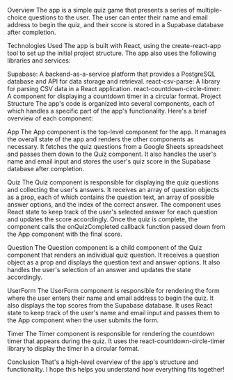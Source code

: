 Overview
The app is a simple quiz game that presents a series of multiple-choice questions to the user. The user can enter their name and email address to begin the quiz, and their score is stored in a Supabase database after completion.

Technologies Used
The app is built with React, using the create-react-app tool to set up the initial project structure. The app also uses the following libraries and services:

Supabase: A backend-as-a-service platform that provides a PostgreSQL database and API for data storage and retrieval.
react-csv-parse: A library for parsing CSV data in a React application.
react-countdown-circle-timer: A component for displaying a countdown timer in a circular format.
Project Structure
The app's code is organized into several components, each of which handles a specific part of the app's functionality. Here's a brief overview of each component:

App
The App component is the top-level component for the app. It manages the overall state of the app and renders the other components as necessary. It fetches the quiz questions from a Google Sheets spreadsheet and passes them down to the Quiz component. It also handles the user's name and email input and stores the user's quiz score in the Supabase database after completion.

Quiz
The Quiz component is responsible for displaying the quiz questions and collecting the user's answers. It receives an array of question objects as a prop, each of which contains the question text, an array of possible answer options, and the index of the correct answer. The component uses React state to keep track of the user's selected answer for each question and updates the score accordingly. Once the quiz is complete, the component calls the onQuizCompleted callback function passed down from the App component with the final score.

Question
The Question component is a child component of the Quiz component that renders an individual quiz question. It receives a question object as a prop and displays the question text and answer options. It also handles the user's selection of an answer and updates the state accordingly.

UserForm
The UserForm component is responsible for rendering the form where the user enters their name and email address to begin the quiz. It also displays the top scores from the Supabase database. It uses React state to keep track of the user's name and email input and passes them to the App component when the user submits the form.

Timer
The Timer component is responsible for rendering the countdown timer that appears during the quiz. It uses the react-countdown-circle-timer library to display the timer in a circular format.

Conclusion
That's a high-level overview of the app's structure and functionality. I hope this helps you understand how everything fits together!